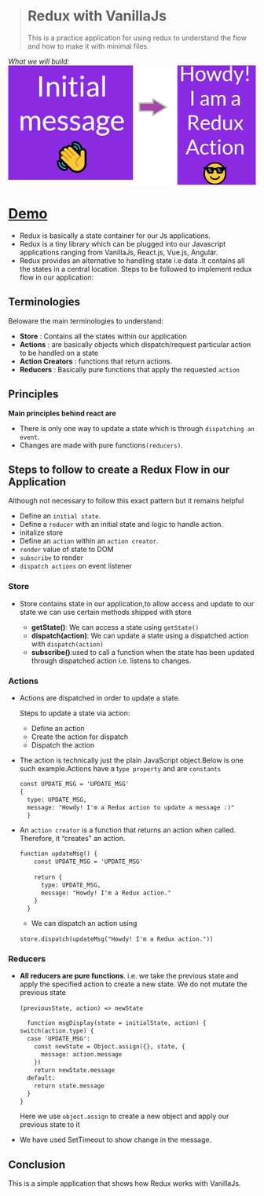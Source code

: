 > # Redux with VanillaJs
>This is a practice application for using redux to understand the flow and how to make it with minimal files.

  _What we will build:_
    ![](images/01_00.png)

  # [Demo](https://claudz1.github.io/Redux-Vanillajs/Redux-basecase/index.html)
- Redux is basically a state container for our Js applications.
- Redux is a tiny library which can be plugged into our Javascript applications ranging from VanillaJs, React.js, Vue.js, Angular.
- Redux provides an alternative to handling state i.e  data .It contains all the states in a central location.
Steps to be followed to implement redux flow in our application:
## Terminologies
Beloware the main terminologies to understand:
  - **Store**           : Contains all the states within our application
  - **Actions**         : are basically objects which dispatch/request particular action to be handled on a state
  - **Action Creators** : functions that return actions.
  - **Reducers**        : Basically pure functions that apply the requested `action`

## Principles
**Main principles behind react are**
  - There is only one way to update a state which is through `dispatching an event`.
  - Changes are made with pure functions`(reducers)`.

## Steps to follow to create a Redux Flow in our Application
Although not necessary to follow this exact pattern but it remains helpful
  - Define an `initial state`.
  - Define a `reducer` with an initial state and logic to handle action.
  - initalize store
  - Define an `action` within an `action creator`.
  - `render` value of state to DOM
  - `subscribe` to render
  - `dispatch actions` on event listener

### Store
  - Store contains state in our application,to allow access and update to our state we can use certain methods shipped with store

    - **getState()**: We can access a state using `getState()`
    - **dispatch(action)**: We can update a state using a dispatched action with `dispatch(action)`
    - **subscribe()**:used to call a function when the state has been updated through dispatched action i.e. listens to changes.

### Actions
  - Actions are dispatched in order to update a state.

     Steps to update a state via action:
     - Define an action
     - Create the action for dispatch 
     - Dispatch the action
  - The action is technically just the plain JavaScript object.Below is one such example.Actions have a t`ype property` and are `constants`
    ```
    const UPDATE_MSG = 'UPDATE_MSG'
    {
      type: UPDATE_MSG,
      message: "Howdy! I'm a Redux action to update a message :)"
      }
    ```
  - An `action creator` is a function that returns an action when called. Therefore, it “creates” an action.

    ```
    function updateMsg() {
        const UPDATE_MSG = 'UPDATE_MSG'
        
        return {
          type: UPDATE_MSG,
          message: "Howdy! I'm a Redux action."
        }
      }
    ```
    - We can dispatch an action using

    `store.dispatch(updateMsg("Howdy! I'm a Redux action."))`

### Reducers

- **All reducers are pure functions**. i.e. we take the previous state and apply the specified action to create a new state. We do not mutate the previous state

  `(previousState, action) => newState`

  ```
    function msgDisplay(state = initialState, action) {
  switch(action.type) {
    case 'UPDATE_MSG':
      const newState = Object.assign({}, state, {
        message: action.message
      })
      return newState.message
    default:
      return state.message
    }
  }
  ```
  Here we use `object.assign` to create a new object and apply our previous state to it

- We have used SetTimeout to show change in the message.

## Conclusion 
 This is a simple application that shows how Redux works with VanillaJs.
